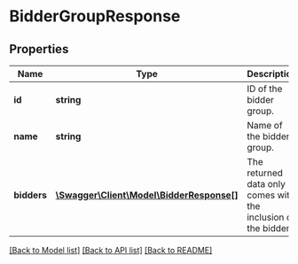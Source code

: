 # BidderGroupResponse

## Properties
Name | Type | Description | Notes
------------ | ------------- | ------------- | -------------
**id** | **string** | ID of the bidder group. | [optional] 
**name** | **string** | Name of the bidder group. | [optional] 
**bidders** | [**\Swagger\Client\Model\BidderResponse[]**](BidderResponse.md) | The returned data only comes with the inclusion of the bidder. | [optional] 

[[Back to Model list]](../README.md#documentation-for-models) [[Back to API list]](../README.md#documentation-for-api-endpoints) [[Back to README]](../README.md)


